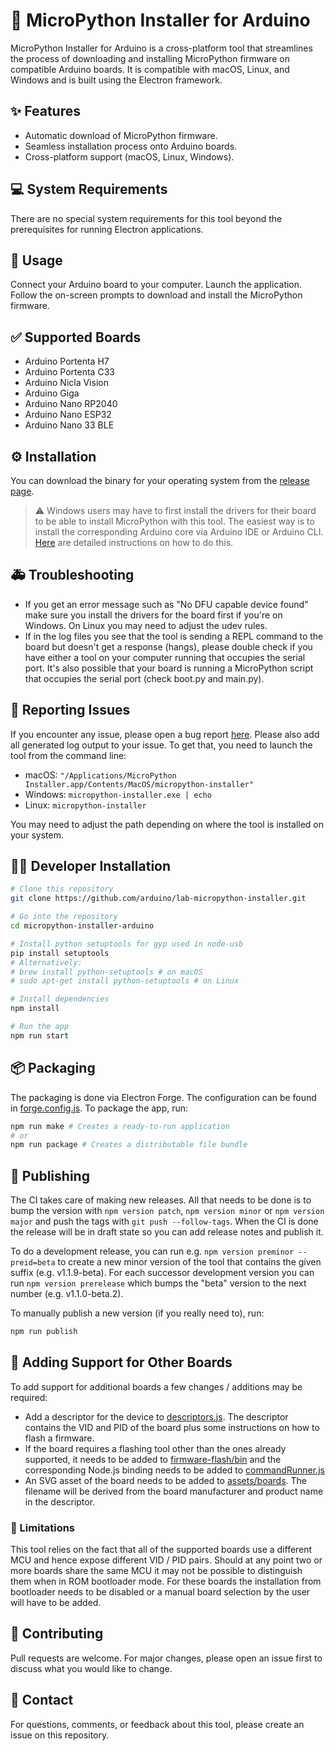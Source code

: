 # 🐍 MicroPython Installer for Arduino

MicroPython Installer for Arduino is a cross-platform tool that streamlines the process of downloading and installing MicroPython firmware on compatible Arduino boards. It is compatible with macOS, Linux, and Windows and is built using the Electron framework.

## ✨ Features
- Automatic download of MicroPython firmware.
- Seamless installation process onto Arduino boards.
- Cross-platform support (macOS, Linux, Windows).

## 💻 System Requirements
There are no special system requirements for this tool beyond the prerequisites for running Electron applications.

## 👀 Usage
Connect your Arduino board to your computer.
Launch the application.
Follow the on-screen prompts to download and install the MicroPython firmware.

## ✅ Supported Boards
- Arduino Portenta H7
- Arduino Portenta C33
- Arduino Nicla Vision
- Arduino Giga
- Arduino Nano RP2040
- Arduino Nano ESP32
- Arduino Nano 33 BLE

## ⚙️ Installation

You can download the binary for your operating system from the [release page](https://github.com/arduino/lab-micropython-installer/releases).

> ⚠️ Windows users may have to first install the drivers for their board to be able to install MicroPython with this tool. The easiest way is to install the corresponding Arduino core via Arduino IDE or Arduino CLI. [Here](https://docs.arduino.cc/software/ide-v2/tutorials/ide-v2-board-manager) are detailed instructions on how to do this.

## 🚑 Troubleshooting

- If you get an error message such as "No DFU capable device found" make sure you install the drivers for the board first if you're on Windows. On Linux you may need to adjust the udev rules.
- If in the log files you see that the tool is sending a REPL command to the board but doesn't get a response (hangs), please double check if you have either a tool on your computer running that occupies the serial port. It's also possible that your board is running a MicroPython script that occupies the serial port (check boot.py and main.py).

## 🐛 Reporting Issues
If you encounter any issue, please open a bug report [here](https://github.com/arduino/lab-micropython-installer/issues). Please also add all generated log output to your issue. To get that, you need to launch the tool from the command line:
- macOS: `"/Applications/MicroPython Installer.app/Contents/MacOS/micropython-installer"`
- Windows: `micropython-installer.exe | echo`
- Linux: `micropython-installer`

You may need to adjust the path depending on where the tool is installed on your system.

## 🧑‍💻 Developer Installation

```bash
# Clone this repository
git clone https://github.com/arduino/lab-micropython-installer.git

# Go into the repository
cd micropython-installer-arduino

# Install python setuptools for gyp used in node-usb
pip install setuptools
# Alternatively:
# brew install python-setuptools # on macOS
# sudo apt-get install python-setuptools # on Linux

# Install dependencies
npm install

# Run the app
npm run start
```

## 📦 Packaging

The packaging is done via Electron Forge. The configuration can be found in [forge.config.js](./forge.config.js). To package the app, run:

```bash
npm run make # Creates a ready-to-run application
# or
npm run package # Creates a distributable file bundle
```

## 📣 Publishing

The CI takes care of making new releases. All that needs to be done is to bump the version with `npm version patch`, `npm version minor` or `npm version major` and push the tags with `git push --follow-tags`. 
When the CI is done the release will be in draft state so you can add release notes and publish it.

To do a development release, you can run e.g. `npm version preminor --preid=beta` to create a new minor version of the tool that contains the given suffix (e.g. v1.1.9-beta). For each successor development version you can run `npm version prerelease` which bumps the "beta" version to the next number (e.g. v1.1.0-beta.2).

To manually publish a new version (if you really need to), run:

```bash
npm run publish
```

## 🫶 Adding Support for Other Boards
To add support for additional boards a few changes / additions may be required:
- Add a descriptor for the device to [descriptors.js](./firmware-flash/logic/descriptors.js). The descriptor contains the VID and PID of the board plus some instructions on how to flash a firmware.
- If the board requires a flashing tool other than the ones already supported, it needs to be added to [firmware-flash/bin](./firmware-flash/bin/) and the corresponding Node.js binding needs to be added to [commandRunner.js](./firmware-flash/logic/commandRunner.js)
- An SVG asset of the board needs to be added to [assets/boards](./assets/boards/). The filename will be derived from the board manufacturer and product name in the descriptor.

### 🙅 Limitations

This tool relies on the fact that all of the supported boards use a different MCU and hence expose different VID / PID pairs. Should at any point two or more boards share the same MCU it may not be possible to distinguish them when in ROM bootloader mode. For these boards the installation from bootloader needs to be disabled or a manual board selection by the user will have to be added.

## 💪 Contributing
Pull requests are welcome. For major changes, please open an issue first to discuss what you would like to change.

## 🤙 Contact
For questions, comments, or feedback about this tool, please create an issue on this repository.
